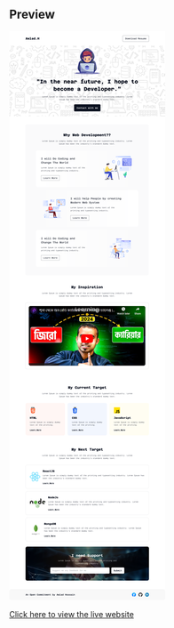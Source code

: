 
## Preview

![Preview Image](Assignment-1.png)

[Click here to view the live website](https://shahrukkabir.github.io/developer-portfolio/)

